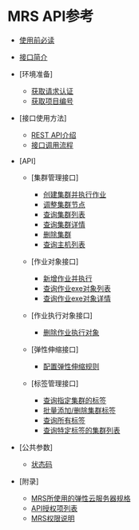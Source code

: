 # MRS API参考

-   [使用前必读](使用前必读.md)
-   [接口简介](接口简介.md)
-   [环境准备]
    -   [获取请求认证](获取请求认证.md)
    -   [获取项目编号](获取项目编号.md)

-   [接口使用方法]
    -   [REST API介绍](REST-API介绍.md)
    -   [接口调用流程](接口调用流程.md)

-   [API]
    -   [集群管理接口]
        -   [创建集群并执行作业](创建集群并执行作业.md)
        -   [调整集群节点](调整集群节点.md)
        -   [查询集群列表](查询集群列表.md)
        -   [查询集群详情](查询集群详情.md)
        -   [删除集群](删除集群.md)
        -   [查询主机列表](查询主机列表.md)

    -   [作业对象接口]
        -   [新增作业并执行](新增作业并执行.md)
        -   [查询作业exe对象列表](查询作业exe对象列表.md)
        -   [查询作业exe对象详情](查询作业exe对象详情.md)

    -   [作业执行对象接口]
        -   [删除作业执行对象](删除作业执行对象.md)

    -   [弹性伸缩接口]
        -   [配置弹性伸缩规则](配置弹性伸缩规则.md)

    -   [标签管理接口]
        -   [查询指定集群的标签](查询指定集群的标签.md)
        -   [批量添加/删除集群标签](批量添加-删除集群标签.md)
        -   [查询所有标签](查询所有标签.md)
        -   [查询特定标签的集群列表](查询特定标签的集群列表.md)


-   [公共参数]
    -   [状态码](状态码.md)

-   [附录]
    -   [MRS所使用的弹性云服务器规格](MRS所使用的弹性云服务器规格.md)
    -   [API授权项列表](API授权项列表.md)
    -   [MRS权限说明](MRS权限说明.md)

